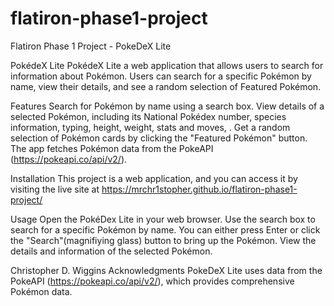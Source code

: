 # flatiron-phase1-project

Flatiron Phase 1 Project - PokeDeX Lite

PokédeX Lite
PokédeX Lite a web application that allows users to search for information about Pokémon.
Users can search for a specific Pokémon by name, view their details, and see a random selection of Featured Pokémon.

Features
Search for Pokémon by name using a search box.
View details of a selected Pokémon, including its National Pokédex number, species information, typing, height, weight, stats and moves, .
Get a random selection of Pokémon cards by clicking the "Featured Pokémon" button.
The app fetches Pokémon data from the PokeAPI (https://pokeapi.co/api/v2/).

Installation
This project is a web application, and you can access it by visiting the live site at
https://mrchr1stopher.github.io/flatiron-phase1-project/

Usage
Open the PokéDex Lite in your web browser.
Use the search box to search for a specific Pokémon by name. You can either press Enter or click the "Search"(magnifiying glass) button to bring up the Pokémon.
View the details and information of the selected Pokémon.

Christopher D. Wiggins
Acknowledgments
PokeDeX Lite uses data from the PokeAPI (https://pokeapi.co/api/v2/), which provides comprehensive Pokémon data.
